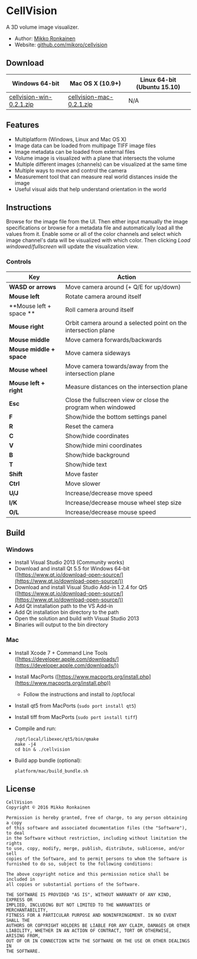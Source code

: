 # CellVision

A 3D volume image visualizer.

* Author: [Mikko Ronkainen](http://mikkoronkainen.com)
* Website: [github.com/mikoro/cellvision](https://github.com/mikoro/cellvision)

## Download

| Windows 64-bit                                                                                                     | Mac OS X (10.9+)                                                                                                   | Linux 64-bit (Ubuntu 15.10)                                                                                      |
|--------------------------------------------------------------------------------------------------------------------|--------------------------------------------------------------------------------------------------------------------|------------------------------------------------------------------------------------------------------------------|
| [cellvision-win-0.2.1.zip](https://github.com/mikoro/cellvision/releases/download/v0.2.1/cellvision-win-0.2.1.zip) | [cellvision-mac-0.2.1.zip](https://github.com/mikoro/cellvision/releases/download/v0.2.1/cellvision-mac-0.2.1.zip) | N/A |

## Features

- Multiplatform (Windows, Linux and Mac OS X)
- Image data can be loaded from multipage TIFF image files
- Image metadata can be loaded from external files
- Volume image is visualized with a plane that intersects the volume
- Multiple different images (channels) can be visualized at the same time
- Multiple ways to move and control the camera
- Measurement tool that can measure real world distances inside the image
- Useful visual aids that help understand orientation in the world

## Instructions

Browse for the image file from the UI. Then either input manually the image specifications or browse for a metadata
file and automatically load all the values from it. Enable some or all of the color channels and select which image channel's
data will be visualized with which color. Then clicking *Load windowed/fullscreen* will update the visualization view.

### Controls

| Key                      | Action                                                                                |
|--------------------------|---------------------------------------------------------------------------------------|
| **WASD or arrows**       | Move camera around (+ Q/E for up/down)                                                |
| **Mouse left**           | Rotate camera around itself                                                           |
| **Mouse left + space **  | Roll camera around itself                                                             |
| **Mouse right**          | Orbit camera around a selected point on the intersection plane                        |
| **Mouse middle**         | Move camera forwards/backwards                                                        |
| **Mouse middle + space** | Move camera sideways                                                                  |
| **Mouse wheel**          | Move camera towards/away from the intersection plane                                  |
| **Mouse left + right**   | Measure distances on the intersection plane                                           |
| **Esc**                  | Close the fullscreen view or close the program when windowed                          |
| **F**                    | Show/hide the bottom settings panel                                                   |
| **R**                    | Reset the camera                                                                      |
| **C**                    | Show/hide coordinates                                                                 |
| **V**                    | Show/hide mini coordinates                                                            |
| **B**                    | Show/hide background                                                                  |
| **T**                    | Show/hide text                                                                        |
| **Shift**                | Move faster                                                                           |
| **Ctrl**                 | Move slower                                                                           |
| **U/J**                  | Increase/decrease move speed                                                          |
| **I/K**                  | Increase/decrease mouse wheel step size                                               |
| **O/L**                  | Increase/decrease mouse speed                                                         |

## Build

### Windows

- Install Visual Studio 2013 (Community works)
- Download and install Qt 5.5 for Windows 64-bit ([https://www.qt.io/download-open-source/](https://www.qt.io/download-open-source/))
- Download and install Visual Studio Add-in 1.2.4 for Qt5 ([https://www.qt.io/download-open-source/](https://www.qt.io/download-open-source/))
- Add Qt installation path to the VS Add-in
- Add Qt installation bin directory to the path
- Open the solution and build with Visual Studio 2013
- Binaries will output to the bin directory

### Mac

- Install Xcode 7 + Command Line Tools ([https://developer.apple.com/downloads/](https://developer.apple.com/downloads/))
- Install MacPorts ([https://www.macports.org/install.php](https://www.macports.org/install.php))
  - Follow the instructions and install to /opt/local
- Install qt5 from MacPorts (```sudo port install qt5```)
- Install tiff from MacPorts (```sudo port install tiff```)
- Compile and run:

    ```
    /opt/local/libexec/qt5/bin/qmake
	make -j4
	cd bin & ./cellvision
    ```
- Build app bundle (optional):

    ```
    platform/mac/build_bundle.sh
    ```

## License

    CellVision
    Copyright © 2016 Mikko Ronkainen
    
    Permission is hereby granted, free of charge, to any person obtaining a copy
    of this software and associated documentation files (the "Software"), to deal
    in the Software without restriction, including without limitation the rights
    to use, copy, modify, merge, publish, distribute, sublicense, and/or sell
    copies of the Software, and to permit persons to whom the Software is
    furnished to do so, subject to the following conditions:
    
    The above copyright notice and this permission notice shall be included in
    all copies or substantial portions of the Software.
    
    THE SOFTWARE IS PROVIDED "AS IS", WITHOUT WARRANTY OF ANY KIND, EXPRESS OR
    IMPLIED, INCLUDING BUT NOT LIMITED TO THE WARRANTIES OF MERCHANTABILITY,
    FITNESS FOR A PARTICULAR PURPOSE AND NONINFRINGEMENT. IN NO EVENT SHALL THE
    AUTHORS OR COPYRIGHT HOLDERS BE LIABLE FOR ANY CLAIM, DAMAGES OR OTHER
    LIABILITY, WHETHER IN AN ACTION OF CONTRACT, TORT OR OTHERWISE, ARISING FROM,
    OUT OF OR IN CONNECTION WITH THE SOFTWARE OR THE USE OR OTHER DEALINGS IN
    THE SOFTWARE.
